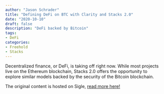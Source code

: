 ```yaml
---
author: "Jason Schrader"
title: "Defining DeFi on BTC with Clarity and Stacks 2.0"
date: "2020-10-10"
draft: false
description: "DeFi backed by Bitcoin"
tags:
- DeFi
categories:
- Freehold
- Stacks
---
```


Decentralized finance, or DeFi, is taking off right now. While most projects live on the Ethereum blockchain, Stacks 2.0 offers the opportunity to explore similar models backed by the security of the Bitcoin blockchain.

The original content is hosted on Sigle, [read more here!](https://app.sigle.io/whoabuddy.id.blockstack/X9C2GgqvNQUl1azFGsWvF)